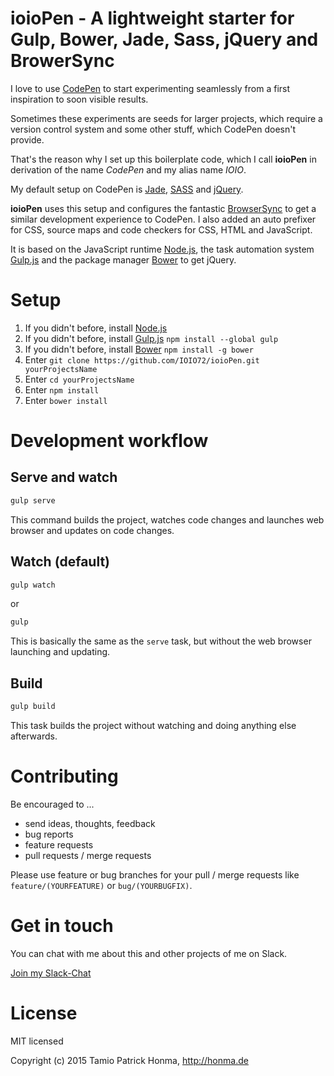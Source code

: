# ioioPen - A lightweight starter for Gulp, Bower, Jade, Sass, jQuery and BrowerSync

I love to use [CodePen](http://codepen.io/) to start experimenting seamlessly from a first inspiration to soon visible
results.

Sometimes these experiments are seeds for larger projects, which require a version control system and some other stuff,
which CodePen doesn't provide.

That's the reason why I set up this boilerplate code, which I call **ioioPen** in derivation of the name _CodePen_ and
my alias name _IOIO_.

My default setup on CodePen is [Jade](http://jade-lang.com/), [SASS](http://sass-lang.com/) and
[jQuery](http://jquery.com/).

**ioioPen** uses this setup and configures the fantastic [BrowserSync](http://www.browsersync.io/) to get a similar
development experience to CodePen. I also added an auto prefixer for CSS, source maps and code checkers for CSS, HTML
and JavaScript.

It is based on the JavaScript runtime [Node.js](https://nodejs.org/), the task automation system
[Gulp.js](http://gulpjs.com/) and the package manager [Bower](http://bower.io/) to get jQuery.

# Setup

1. If you didn't before, install [Node.js](https://nodejs.org/)
1. If you didn't before, install [Gulp.js](http://gulpjs.com/) `npm install --global gulp`
1. If you didn't before, install [Bower](http://bower.io/) `npm install -g bower`
1. Enter `git clone https://github.com/IOIO72/ioioPen.git yourProjectsName`
1. Enter `cd yourProjectsName`
1. Enter `npm install`
1. Enter `bower install`

# Development workflow

## Serve and watch

```sh
gulp serve
```

This command builds the project, watches code changes and launches web browser and updates on code changes.

## Watch (default)

```sh
gulp watch
```

or

```sh
gulp
```

This is basically the same as the `serve` task, but without the web browser launching and updating.

## Build

```sh
gulp build
```

This task builds the project without watching and doing anything else afterwards.

# Contributing

Be encouraged to ...

* send ideas, thoughts, feedback
* bug reports
* feature requests
* pull requests / merge requests

Please use feature or bug branches for your pull / merge requests like `feature/(YOURFEATURE)` or `bug/(YOURBUGFIX)`.

# Get in touch

You can chat with me about this and other projects of me on Slack.

[Join my Slack-Chat](https://tamiohonma.typeform.com/to/z1YOoo)

# License

MIT licensed

Copyright (c) 2015 Tamio Patrick Honma, <http://honma.de>
